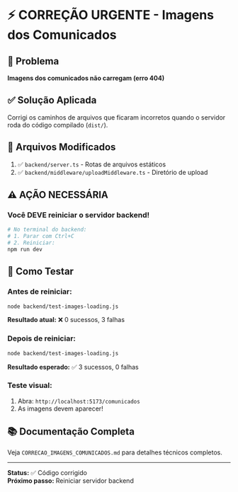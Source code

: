 # ⚡ CORREÇÃO URGENTE - Imagens dos Comunicados

## 🔴 Problema
**Imagens dos comunicados não carregam (erro 404)**

## ✅ Solução Aplicada
Corrigi os caminhos de arquivos que ficaram incorretos quando o servidor roda do código compilado (`dist/`).

## 📝 Arquivos Modificados
1. ✅ `backend/server.ts` - Rotas de arquivos estáticos
2. ✅ `backend/middleware/uploadMiddleware.ts` - Diretório de upload

## ⚠️ AÇÃO NECESSÁRIA

### **Você DEVE reiniciar o servidor backend!**

```bash
# No terminal do backend:
# 1. Parar com Ctrl+C
# 2. Reiniciar:
npm run dev
```

## 🧪 Como Testar

### Antes de reiniciar:
```bash
node backend/test-images-loading.js
```
**Resultado atual:** ❌ 0 sucessos, 3 falhas

### Depois de reiniciar:
```bash
node backend/test-images-loading.js
```
**Resultado esperado:** ✅ 3 sucessos, 0 falhas

### Teste visual:
1. Abra: `http://localhost:5173/comunicados`
2. As imagens devem aparecer!

## 📚 Documentação Completa
Veja `CORRECAO_IMAGENS_COMUNICADOS.md` para detalhes técnicos completos.

---
**Status:** ✅ Código corrigido  
**Próximo passo:** Reiniciar servidor backend
